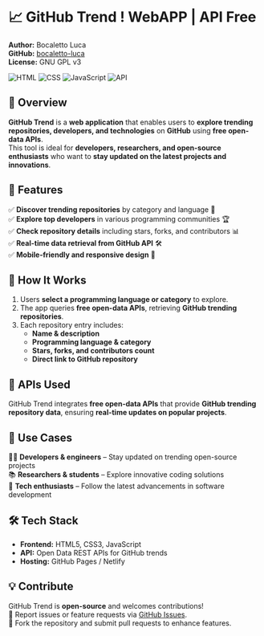 # 📈 GitHub Trend ! WebAPP | API Free 

**Author:** Bocaletto Luca  
**GitHub:** [bocaletto-luca](https://github.com/bocaletto-luca)  
**License:** GNU GPL v3  

![HTML](https://img.shields.io/badge/HTML5-E34F26?style=flat-square&logo=html5&logoColor=white)
![CSS](https://img.shields.io/badge/CSS3-1572B6?style=flat-square&logo=css3&logoColor=white)
![JavaScript](https://img.shields.io/badge/JavaScript-F7DF1E?style=flat-square&logo=javascript&logoColor=black)
![API](https://img.shields.io/badge/API-Free%20Open%20Data-9cf?style=flat-square&logo=github)

## 📌 Overview  

**GitHub Trend** is a **web application** that enables users to **explore trending repositories, developers, and technologies** on **GitHub** using **free open-data APIs**.  
This tool is ideal for **developers, researchers, and open-source enthusiasts** who want to **stay updated on the latest projects and innovations**.

## 🌟 Features  

✅ **Discover trending repositories** by category and language 🚀  
✅ **Explore top developers** in various programming communities 🏆  
✅ **Check repository details** including stars, forks, and contributors 📊  
✅ **Real-time data retrieval from GitHub API** 🛠️  
✅ **Mobile-friendly and responsive design** 📱  

## 🚀 How It Works  

1. Users **select a programming language or category** to explore.  
2. The app queries **free open-data APIs**, retrieving **GitHub trending repositories**.  
3. Each repository entry includes:
   - **Name & description**  
   - **Programming language & category**  
   - **Stars, forks, and contributors count**  
   - **Direct link to GitHub repository**  

## 🔗 APIs Used  

GitHub Trend integrates **free open-data APIs** that provide **GitHub trending repository data**, ensuring **real-time updates on popular projects**.

## 🎯 Use Cases  

👩‍💻 **Developers & engineers** – Stay updated on trending open-source projects  
📚 **Researchers & students** – Explore innovative coding solutions  
🚀 **Tech enthusiasts** – Follow the latest advancements in software development  

## 🛠 Tech Stack  

- **Frontend:** HTML5, CSS3, JavaScript  
- **API:** Open Data REST APIs for GitHub trends  
- **Hosting:** GitHub Pages / Netlify  

## 💡 Contribute  

GitHub Trend is **open-source** and welcomes contributions!  
📌 Report issues or feature requests via [GitHub Issues](https://github.com/bocaletto-luca/github-trend/issues).  
🔧 Fork the repository and submit pull requests to enhance features.
